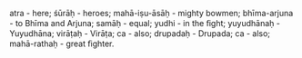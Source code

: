atra - here; śūrāḥ - heroes; mahā-iṣu-āsāḥ - mighty bowmen; bhīma-arjuna - to Bhīma and Arjuna; samāḥ - equal; yudhi - in the ﬁght; yuyudhānaḥ - Yuyudhāna; virāṭaḥ - Virāṭa; ca - also; drupadaḥ - Drupada; ca - also; mahā-rathaḥ - great ﬁghter.